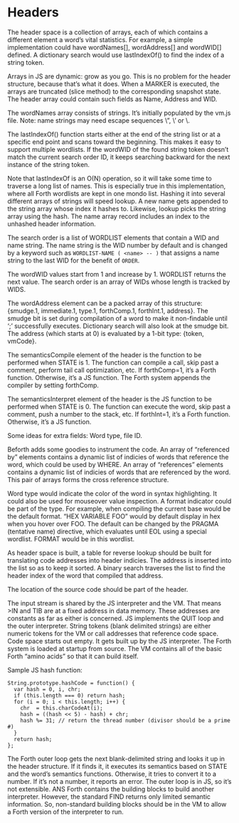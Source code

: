 # Headers
The header space is a collection of arrays, each of which contains a different element a word’s vital statistics. For example, a simple implementation could have wordNames[], wordAddress[] and wordWID[] defined. A dictionary search would use lastIndexOf() to find the index of a string token.

Arrays in JS are dynamic: grow as you go. This is no problem for the header structure, because that’s what it does. When a MARKER is executed, the arrays are truncated (slice method) to the corresponding snapshot state. The header array could contain such fields as Name, Address and WID. 

The wordNames array consists of strings. It’s initially populated by the vm.js file. Note: name strings may need escape sequences \”, \’ or \\.

The lastIndexOf() function starts either at the end of the string list or at a specific end point and scans toward the beginning. This makes it easy to support multiple wordlists. If the wordWID of the found string token doesn’t match the current search order ID, it keeps searching backward for the next instance of the string token.

Note that lastIndexOf is an O(N) operation, so it will take some time to traverse a long list of names. This is especially true in this implementation, where all Forth wordlists are kept in one mondo list. Hashing it into several different arrays of strings will speed lookup. A new name gets appended to the string array whose index it hashes to. Likewise, lookup picks the string array using the hash. The name array record includes an index to the unhashed header information. 

The search order is a list of WORDLIST elements that contain a WID and name string. The name string is the WID number by default and is changed by a keyword such as `WORDLIST-NAME ( <name> -- )` that assigns a name string to the last WID for the benefit of `ORDER`.

The wordWID values start from 1 and increase by 1. WORDLIST returns the next value. The search order is an array of WIDs whose length is tracked by WIDS. 

The wordAddress element can be a packed array of this structure:
{smudge.1, immediate.1, type.1, forthComp.1, forthInt.1, address}. 
The smudge bit is set during compilation of a word to make it non-findable until ‘;’ successfully executes. Dictionary search will also look at the smudge bit. The address (which starts at 0) is evaluated by a 1-bit type: {token, vmCode}. 

The semanticsCompile element of the header is the function to be performed when STATE is 1. The function can compile a call, skip past a comment, perform tail call optimization, etc. If forthComp=1, it’s a Forth function. Otherwise, it’s a JS function. The Forth system appends the compiler by setting forthComp.

The semanticsInterpret element of the header is the JS function to be performed when STATE is 0. The function can execute the word, skip past a comment, push a number to the stack, etc.  If forthInt=1, it’s a Forth function. Otherwise, it’s a JS function. 

Some ideas for extra fields: Word type, file ID. 

Beforth adds some goodies to instrument the code. An array of “referenced by” elements contains a dynamic list of indicies of words that reference the word, which could be used by WHERE. An array of “references” elements contains a dynamic list of indicies of words that are referenced by the word. This pair of arrays forms the cross reference structure.

Word type would indicate the color of the word in syntax highlighting. It could also be used for mouseover value inspection. A format indicator could be part of the type. For example, when compiling the current base would be the default format. “HEX VARIABLE FOO” would by default display in hex when you hover over FOO. The default can be changed by the PRAGMA (tentative name) directive, which evaluates until EOL using a special wordlist. FORMAT would be in this wordlist.

As header space is built, a table for reverse lookup should be built for translating code addresses into header indicies. The address is inserted into the list so as to keep it sorted. A binary search traverses the list to find the header index of the word that compiled that address.

The location of the source code should be part of the header.

The input stream is shared by the JS interpreter and the VM. That means >IN and TIB are at a fixed address in data memory. These addresses are constants as far as either is concerned. JS implements the QUIT loop and the outer interpreter. String tokens (blank delimited strings) are either numeric tokens for the VM or call addresses that reference code space. Code space starts out empty. It gets built up by the JS interpreter. The Forth system is loaded at startup from source. The VM contains all of the basic Forth “amino acids” so that it can build itself.

Sample JS hash function:
```
String.prototype.hashCode = function() {
  var hash = 0, i, chr;
  if (this.length === 0) return hash;
  for (i = 0; i < this.length; i++) {
    chr  = this.charCodeAt(i);
    hash = ((hash << 5) - hash) + chr;
    hash %= 31; // return the thread number (divisor should be a prime #)
  }
  return hash;
};
```

The Forth outer loop gets the next blank-delimited string and looks it up in the header structure. If it finds it, it executes its semantics based on STATE and the word’s semantics functions. Otherwise, it tries to convert it to a number. If it’s not a number, it reports an error. The outer loop is in JS, so it’s not extensible. ANS Forth contains the building blocks to build another interpreter. However, the standard FIND returns only limited semantic information. So, non-standard building blocks should be in the VM to allow a Forth version of the interpreter to run.
